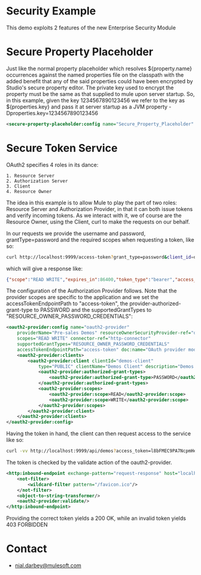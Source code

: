 Security Example
================
This demo exploits 2 features of the new Enterprise Security Module

Secure Property Placeholder
=========================== 
Just like the normal property placeholder which resolves ${property.name} occurrences against the
named properties file on the classpath with the added benefit that any of the said properties could have been encrypted by Studio's secure property 
editor. The private key used to encrypt the property must be the same as that supplied to mule upon server startup. So, in this example, 
given the key 1234567890123456 we refer to the key as ${properties.key} and pass it at server startup as a JVM property -Dproperties.key=1234567890123456

```xml
<secure-property-placeholder:config name="Secure_Property_Placeholder" key="${properties.key}" location="config.${env}.properties" doc:name="Secure Property Placeholder" />
```

Secure Token Service
====================
OAuth2 specifies 4 roles in its dance:
	
	1. Resource Server
	2. Authorization Server
	3. Client
	4. Resource Owner
	
The idea in this example is to allow Mule to play the part of two roles: Resource Server and Authorization Provider, in that it can both issue tokens
and verify incoming tokens. As we interact with it, we of course are the Resource Owner, using the Client, curl to make the requests on our behalf. 

In our requests we provide the username and password, grantType=password and the required scopes when requesting a token, like so:

```bash
curl http://localhost:9999/access-token?grant_type=password&client_id=demos-client&username=nialdarbey&password=hello123&scope=READ%20WRITE
```
which will give a response like:

```json
{"scope":"READ WRITE","expires_in":86400,"token_type":"bearer","access_token":"l8bFMEC9PA7NcpmHeTYS43Wl96_Y6LuIOhGci2zMJf0Qso9llgRLkgQjarMzUhvQz8vGVHmazrZ2C-Gjo20khg"}
```

The configuration of the Authorization Provider follows. Note that the provider scopes are specific to the application and we set the accessTokenEndpointPath to "access-token", the provider-authorized-grant-type to PASSWORD and the 
supportedGrantTypes to "RESOURCE_OWNER_PASSWORD_CREDENTIALS":

```xml
<oauth2-provider:config name="oauth2-provider"
	providerName="Pre-sales Demos" resourceOwnerSecurityProvider-ref="demos-security-provider"
	scopes="READ WRITE" connector-ref="http-connector"
	supportedGrantTypes="RESOURCE_OWNER_PASSWORD_CREDENTIALS"
	accessTokenEndpointPath="access-token" doc:name="OAuth provider module">
	<oauth2-provider:clients>
		<oauth2-provider:client clientId="demos-client"
			type="PUBLIC" clientName="Demos Client" description="Demos Client desc">
			<oauth2-provider:authorized-grant-types>
				<oauth2-provider:authorized-grant-type>PASSWORD</oauth2-provider:authorized-grant-type>
			</oauth2-provider:authorized-grant-types>
			<oauth2-provider:scopes>
				<oauth2-provider:scope>READ</oauth2-provider:scope>
				<oauth2-provider:scope>WRITE</oauth2-provider:scope>
			</oauth2-provider:scopes>
		</oauth2-provider:client>
	</oauth2-provider:clients>
</oauth2-provider:config>
```

Having the token in hand, the client can then request access to the service like so:

```bash
curl -vv http://localhost:9999/api/demos?access_token=l8bFMEC9PA7NcpmHeTYS43Wl96_Y6LuIOhGci2zMJf0Qso9llgRLkgQjarMzUhvQz8vGVHmazrZ2C-Gjo20khg
```
The token is checked by the validate action of the oauth2-provider.

```xml
<http:inbound-endpoint exchange-pattern="request-response" host="localhost" port="9999" path="api" connector-ref="http-connector" doc:name="/api">
    <not-filter> 
        <wildcard-filter pattern="/favicon.ico"/> 
    </not-filter>
    <object-to-string-transformer/>
    <oauth2-provider:validate/>
</http:inbound-endpoint>
```

Providing the correct token yields a 200 OK, while an invalid token yields 403 FORBIDDEN

Contact
=======
* nial.darbey@mulesoft.com
